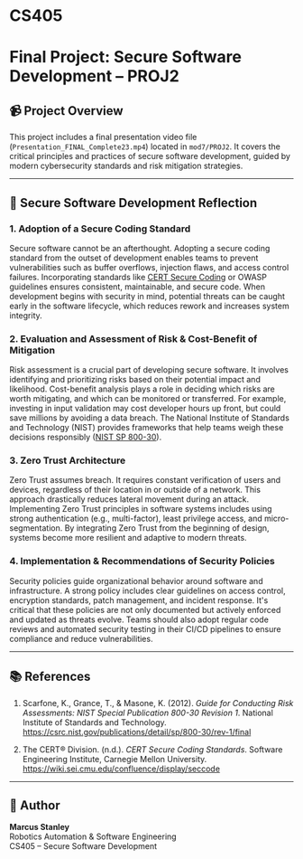 # CS405
# Final Project: Secure Software Development – PROJ2

## 📹 Project Overview

This project includes a final presentation video file (`Presentation_FINAL_Complete23.mp4`) located in `mod7/PROJ2`. It covers the critical principles and practices of secure software development, guided by modern cybersecurity standards and risk mitigation strategies.

---

## 🔐 Secure Software Development Reflection

### 1. Adoption of a Secure Coding Standard

Secure software cannot be an afterthought. Adopting a secure coding standard from the outset of development enables teams to prevent vulnerabilities such as buffer overflows, injection flaws, and access control failures. Incorporating standards like [CERT Secure Coding](https://wiki.sei.cmu.edu/confluence/display/seccode) or OWASP guidelines ensures consistent, maintainable, and secure code. When development begins with security in mind, potential threats can be caught early in the software lifecycle, which reduces rework and increases system integrity.

### 2. Evaluation and Assessment of Risk & Cost-Benefit of Mitigation

Risk assessment is a crucial part of developing secure software. It involves identifying and prioritizing risks based on their potential impact and likelihood. Cost-benefit analysis plays a role in deciding which risks are worth mitigating, and which can be monitored or transferred. For example, investing in input validation may cost developer hours up front, but could save millions by avoiding a data breach. The National Institute of Standards and Technology (NIST) provides frameworks that help teams weigh these decisions responsibly ([NIST SP 800-30](https://csrc.nist.gov/publications/detail/sp/800-30/rev-1/final)).

### 3. Zero Trust Architecture

Zero Trust assumes breach. It requires constant verification of users and devices, regardless of their location in or outside of a network. This approach drastically reduces lateral movement during an attack. Implementing Zero Trust principles in software systems includes using strong authentication (e.g., multi-factor), least privilege access, and micro-segmentation. By integrating Zero Trust from the beginning of design, systems become more resilient and adaptive to modern threats.

### 4. Implementation & Recommendations of Security Policies

Security policies guide organizational behavior around software and infrastructure. A strong policy includes clear guidelines on access control, encryption standards, patch management, and incident response. It's critical that these policies are not only documented but actively enforced and updated as threats evolve. Teams should also adopt regular code reviews and automated security testing in their CI/CD pipelines to ensure compliance and reduce vulnerabilities.

---

## 📚 References

1. Scarfone, K., Grance, T., & Masone, K. (2012). *Guide for Conducting Risk Assessments: NIST Special Publication 800-30 Revision 1*. National Institute of Standards and Technology. https://csrc.nist.gov/publications/detail/sp/800-30/rev-1/final

2. The CERT® Division. (n.d.). *CERT Secure Coding Standards*. Software Engineering Institute, Carnegie Mellon University. https://wiki.sei.cmu.edu/confluence/display/seccode

---

## 📝 Author

**Marcus Stanley**  
Robotics Automation & Software Engineering  
CS405 – Secure Software Development  
